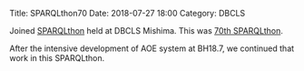 Title: SPARQLthon70
Date: 2018-07-27 18:00
Category: DBCLS

Joined [SPARQLthon](http://wiki.lifesciencedb.jp/mw/SPARQLthon) held at DBCLS Mishima. This was [70th SPARQLthon](http://wiki.lifesciencedb.jp/mw/SPARQLthon70).

After the intensive development of AOE system at BH18.7, we continued that work in this SPARQLthon.
